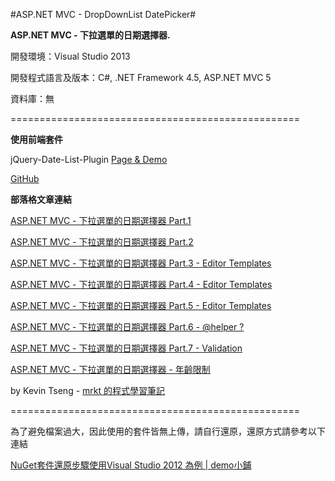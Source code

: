 #ASP.NET MVC - DropDownList DatePicker#

**ASP.NET MVC - 下拉選單的日期選擇器.**


開發環境：Visual Studio 2013

開發程式語言及版本：C#, .NET Framework 4.5, ASP.NET MVC 5

資料庫：無
 
==================================================

**使用前端套件**

jQuery-Date-List-Plugin
[Page & Demo](http://www.amdonnelly.co.uk/things/date-drop-down-lists.aspx)

[GitHub](https://github.com/amdonnelly/jQuery-Date-List-Plugin)


**部落格文章連結**

[ASP.NET MVC - 下拉選單的日期選擇器 Part.1](http://kevintsengtw.blogspot.tw/2014/08/aspnet-mvc-part1.html)

[ASP.NET MVC - 下拉選單的日期選擇器 Part.2](http://kevintsengtw.blogspot.tw/2014/08/aspnet-mvc-part2.html)

[ASP.NET MVC - 下拉選單的日期選擇器 Part.3 - Editor Templates](http://kevintsengtw.blogspot.tw/2014/08/aspnet-mvc-part3-editor-templates.html)

[ASP.NET MVC - 下拉選單的日期選擇器 Part.4 - Editor Templates](http://kevintsengtw.blogspot.tw/2014/08/aspnet-mvc-part4-editor-templates.html)

[ASP.NET MVC - 下拉選單的日期選擇器 Part.5 - Editor Templates](http://kevintsengtw.blogspot.tw/2014/08/aspnet-mvc-part5-editor-templates.html)

[ASP.NET MVC - 下拉選單的日期選擇器 Part.6 - @helper ?](http://kevintsengtw.blogspot.tw/2014/08/aspnet-mvc-part6-helper.html)

[ASP.NET MVC - 下拉選單的日期選擇器 Part.7 - Validation](http://kevintsengtw.blogspot.tw/2014/08/aspnet-mvc-part7-validation.html)

[ASP.NET MVC - 下拉選單的日期選擇器 - 年齡限制](http://kevintsengtw.blogspot.tw/2014/09/aspnet-mvc.html)

by Kevin Tseng - [mrkt 的程式學習筆記](http://kevintsengtw.blogspot.tw)

==================================================

為了避免檔案過大，因此使用的套件皆無上傳，請自行還原，還原方式請參考以下連結

 [NuGet套件還原步驟使用Visual Studio 2012 為例 | demo小鋪](http://demo.tc/Post/763)
